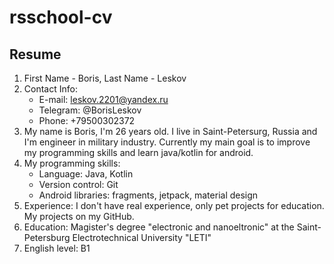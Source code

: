 # rsschool-cv
## **Resume**

1. First Name - Boris, Last Name - Leskov
2. Contact Info:
   * E-mail: leskov.2201@yandex.ru
   * Telegram: @BorisLeskov
   * Phone: +79500302372	
3. My name is Boris, I'm 26 years old. I live in Saint-Petersurg, Russia and I'm engineer in military industry. 
Currently my main goal is to improve my programming skills and learn java/kotlin for android.
4. My programming skills: 
   * Language: Java, Kotlin 
   * Version control: Git
   * Android libraries: fragments, jetpack, material design
5. Experience: I don't have real experience, only pet projects for education. My projects on my GitHub.
6. Education: Magister's degree "electronic and nanoeltronic" at the Saint-Petersburg Electrotechnical University "LETI"
7. English level: B1
